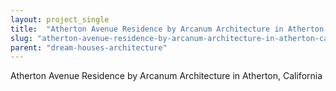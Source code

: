 ```yaml
---
layout: project_single
title:  "Atherton Avenue Residence by Arcanum Architecture in Atherton, California"
slug: "atherton-avenue-residence-by-arcanum-architecture-in-atherton-california"
parent: "dream-houses-architecture"
---
```

Atherton Avenue Residence by Arcanum Architecture in Atherton, California